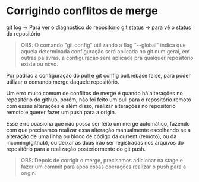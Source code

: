 # Corrigindo conflitos de merge

git log => Para ver o diagnostico do repositório
git status => para vê o status do repositório

> OBS: O comando "git config" utilizando a flag "--global" indica que aquela determinada configuração será aplicada no git num geral, em outras palavras, a configuração será aplicada pra qualquer repositório existe ou novo.

Por padrão a configuração do pull é git config pull.rebase false, para poder utilizar o comando merge daquele repositório.

Um erro muito comum de conflitos de merge é quando há alterações no repositório do github, porém, não foi feito um pull para o repositório remoto com essas alterações e além disso, realizar alterações no repositório remoto e querer fazer um push para a origin.

Esse erro ocasiona que não possa ser feito um merge automático, fazendo com que precisamos realizar essa alteração manualmente escolhendo se a alteração de uma linha ou bloco de código da current (remoto), ou da incoming(github), ou deixar as duas irão ser registradas nos arquivos do repositório para a realização posteriormente do git push.

> OBS: Depois de corrigir o merge, precisamos adicionar na stage e fazer um commit para após essas operações realizar o push para a origin.
